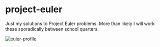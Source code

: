 # project-euler

Just my solutions to Project Euler problems. More than likely I will work these sporadically between school quarters.

![euler-profile](https://projecteuler.net/profile/nwbreneman.png)